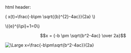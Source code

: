 html header: <script type="text/javascript"  src="http://cdn.mathjax.org/mathjax/latest/MathJax.js?config=TeX-AMS-MML_HTMLorMML"></script>

\( x(t)=\frac{-b\pm \sqrt{{b}^{2}-4ac}}{2a} \\)

\\({e}^{i\pi}+1=0\\)

$$x = {-b \pm \sqrt{b^2-4ac} \over 2a}$$

<img src="https://latex.codecogs.com/svg.latex?\Large&space;x=\frac{-b\pm\sqrt{b^2-4ac}}{2a}" title="\Large x=\frac{-b\pm\sqrt{b^2-4ac}}{2a}" />

